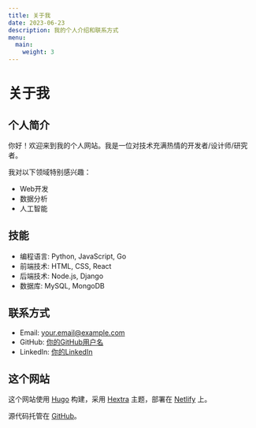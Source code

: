 ```yaml
---
title: 关于我
date: 2023-06-23
description: 我的个人介绍和联系方式
menu:
  main:
    weight: 3
---
```


# 关于我

## 个人简介

你好！欢迎来到我的个人网站。我是一位对技术充满热情的开发者/设计师/研究者。

我对以下领域特别感兴趣：
- Web开发
- 数据分析
- 人工智能

## 技能

- 编程语言: Python, JavaScript, Go
- 前端技术: HTML, CSS, React
- 后端技术: Node.js, Django
- 数据库: MySQL, MongoDB

## 联系方式

- Email: your.email@example.com
- GitHub: [你的GitHub用户名](https://github.com/yourusername)
- LinkedIn: [你的LinkedIn](https://linkedin.com/in/yourname)

## 这个网站

这个网站使用 [Hugo](https://gohugo.io/) 构建，采用 [Hextra](https://themes.gohugo.io/themes/hextra/) 主题，部署在 [Netlify](https://netlify.com) 上。

源代码托管在 [GitHub](https://github.com/yourusername/website)。
